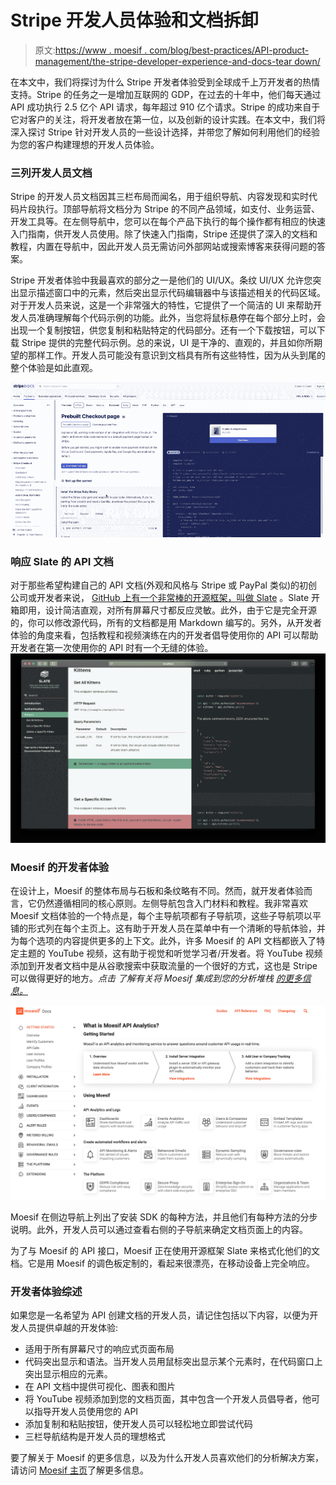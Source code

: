 # Stripe 开发人员体验和文档拆卸

> 原文:[https://www . moesif . com/blog/best-practices/API-product-management/the-stripe-developer-experience-and-docs-tear down/](https://www.moesif.com/blog/best-practices/api-product-management/the-stripe-developer-experience-and-docs-teardown/)

在本文中，我们将探讨为什么 Stripe 开发者体验受到全球成千上万开发者的热情支持。Stripe 的任务之一是增加互联网的 GDP，在过去的十年中，他们每天通过 API 成功执行 2.5 亿个 API 请求，每年超过 910 亿个请求。Stripe 的成功来自于它对客户的关注，将开发者放在第一位，以及创新的设计实践。在本文中，我们将深入探讨 Stripe 针对开发人员的一些设计选择，并带您了解如何利用他们的经验为您的客户构建理想的开发人员体验。

### 三列开发人员文档

Stripe 的开发人员文档因其三栏布局而闻名，用于组织导航、内容发现和实时代码片段执行。顶部导航将文档分为 Stripe 的不同产品领域，如支付、业务运营、开发工具等。在左侧导航中，您可以在每个产品下执行的每个操作都有相应的快速入门指南，供开发人员使用。除了快速入门指南，Stripe 还提供了深入的文档和教程，内置在导航中，因此开发人员无需访问外部网站或搜索博客来获得问题的答案。

Stripe 开发者体验中我最喜欢的部分之一是他们的 UI/UX。条纹 UI/UX 允许您突出显示描述窗口中的元素，然后突出显示代码编辑器中与该描述相关的代码区域。对于开发人员来说，这是一个非常强大的特性，它提供了一个简洁的 UI 来帮助开发人员准确理解每个代码示例的功能。此外，当您将鼠标悬停在每个部分上时，会出现一个复制按钮，供您复制和粘贴特定的代码部分。还有一个下载按钮，可以下载 Stripe 提供的完整代码示例。总的来说，UI 是干净的、直观的，并且如你所期望的那样工作。开发人员可能没有意识到文档具有所有这些特性，因为从头到尾的整个体验是如此直观。

![](img/c06f0d9523e4d8cd75989da6ead54e18.png "developer-documentation")

### 响应 Slate 的 API 文档

对于那些希望构建自己的 API 文档(外观和风格与 Stripe 或 PayPal 类似)的初创公司或开发者来说， [GitHub 上有一个非常棒的开源框架，叫做 Slate](https://github.com/slatedocs/slate) 。Slate 开箱即用，设计简洁直观，对所有屏幕尺寸都反应灵敏。此外，由于它是完全开源的，你可以修改源代码，所有的文档都是用 Markdown 编写的。另外，从开发者体验的角度来看，包括教程和视频演练在内的开发者倡导使用你的 API 可以帮助开发者在第一次使用你的 API 时有一个无缝的体验。![](img/24f1d70be9fca607fdc3959b543bcf6e.png "slate-open-source")

### Moesif 的开发者体验

在设计上，Moesif 的整体布局与石板和条纹略有不同。然而，就开发者体验而言，它仍然遵循相同的核心原则。左侧导航包含入门材料和教程。我非常喜欢 Moesif 文档体验的一个特点是，每个主导航项都有子导航项，这些子导航项以平铺的形式列在每个主页上。这有助于开发人员在菜单中有一个清晰的导航体验，并为每个选项的内容提供更多的上下文。此外，许多 Moesif 的 API 文档都嵌入了特定主题的 YouTube 视频，这有助于视觉和听觉学习者/开发者。将 YouTube 视频添加到开发者文档中是从谷歌搜索中获取流量的一个很好的方式，这也是 Stripe 可以做得更好的地方。*点击* *了解有关将 Moesif 集成到您的分析堆栈* [*的更多信息。*](https://www.moesif.com/features/api-analytics?utm_campaign=Int-site&utm_source=blog&utm_medium=body-cta&utm_term=stripe-devex)

![](img/7bc42bae5227d3550dae11e4e7d77626.png "moesif-docs-homepage")

Moesif 在侧边导航上列出了安装 SDK 的每种方法，并且他们有每种方法的分步说明。此外，开发人员可以通过查看右侧的子导航来确定文档页面上的内容。

为了与 Moesif 的 API 接口，Moesif 正在使用开源框架 Slate 来格式化他们的文档。它是用 Moesif 的调色板定制的，看起来很漂亮，在移动设备上完全响应。

### 开发者体验综述

如果您是一名希望为 API 创建文档的开发人员，请记住包括以下内容，以便为开发人员提供卓越的开发体验:

*   适用于所有屏幕尺寸的响应式页面布局
*   代码突出显示和语法。当开发人员用鼠标突出显示某个元素时，在代码窗口上突出显示相应的元素。
*   在 API 文档中提供可视化、图表和图片
*   将 YouTube 视频添加到您的文档页面，其中包含一个开发人员倡导者，他可以指导开发人员使用您的 API
*   添加复制和粘贴按钮，使开发人员可以轻松地立即尝试代码
*   三栏导航结构是开发人员的理想格式

要了解关于 Moesif 的更多信息，以及为什么开发人员喜欢他们的分析解决方案，请访问 [Moesif 主页](https://www.moesif.com/?utm_campaign=Int-site&utm_source=blog&utm_medium=body-cta&utm_term=stripe-devex)了解更多信息。